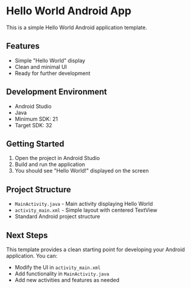 # Hello World Android App

This is a simple Hello World Android application template.

## Features

- Simple "Hello World" display
- Clean and minimal UI
- Ready for further development

## Development Environment

- Android Studio
- Java
- Minimum SDK: 21
- Target SDK: 32

## Getting Started

1. Open the project in Android Studio
2. Build and run the application
3. You should see "Hello World!" displayed on the screen

## Project Structure

- `MainActivity.java` - Main activity displaying Hello World
- `activity_main.xml` - Simple layout with centered TextView
- Standard Android project structure

## Next Steps

This template provides a clean starting point for developing your Android application. You can:

- Modify the UI in `activity_main.xml`
- Add functionality in `MainActivity.java`
- Add new activities and features as needed 